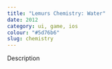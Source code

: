 ```yaml
---
title: "Lemurs Chemistry: Water"
date: 2012
category: ui, game, ios
colour: "#5d76b6"
slug: chemistry
---
```


Description